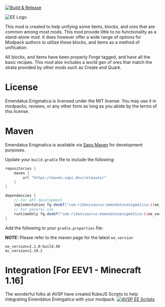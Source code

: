 [![Build & Release](https://github.com/Ridanisaurus/EmendatusEnigmatica/actions/workflows/build-release.yml/badge.svg?branch=EEV2-1.19)](https://github.com/Ridanisaurus/EmendatusEnigmatica/actions/workflows/build-release.yml)

![EE Logo]([https://i.imgur.com/pcX09Dd.png](https://media.forgecdn.net/attachments/611/984/eelogo.png))

This mod is created to help unifying some items, blocks, and ores that are common among most mods. This mod provide little to no functionality as a stand-alone mod. It does however offer a wide range of options for Modpack authors to utilize these blocks, and items as a method of unification.

All blocks, and items have been properly Forge tagged, and have all the basic recipes. This mod also includes a world gen of ores that match the strata provided by other mods such as Create and Quark.

# License #
Emendatus Enigmatica is licensed under the MIT license. You may use it in modpacks, reviews, or any other form as long as you abide by the terms of this license.

# Maven #
Emendatus Enigmatica is available via [Saps Maven](https://maven.saps.dev/releases/com/ridanisaurus) for development purposes.

Update your `build.gradle` file to include the following:

```groovy
repositories {
    maven {
        url "https://maven.saps.dev/releases/"
    }
}

dependencies {
    // For API development
    implementation fg.deobf("com.ridanisaurus:emendatusenigmatica:${ee_version}+mc${mc_version}")
    // For general use
    runtimeOnly fg.deobf("com.ridanisaurus:emendatusenigmatica:${ee_version}+mc${mc_version}")
}
```

Add the following to your `gradle.properties` file:

**NOTE:** Please refer to the maven page for the latest `ee_version`
```properties
ee_version=2.1.0-build.50
mc_version=1.19.2
```

# Integration [For EEV1 - Minecraft 1.16] #
The wonderful folks at AVSP have created KubeJS Scripts to help integrating Emendatus Enimgatica with your modpack.
[![AVSP EE Scripts](https://i.imgur.com/CquGD8Q.png)](https://www.curseforge.com/minecraft/customization/avsps-easy-emendatus-enigmatica-scripts)

